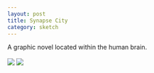 ```yaml
---
layout: post
title: Synapse City
category: sketch
---
```


A graphic novel located within the human brain.
<br>
<br>
<img src="../../img/Npage1.jpg">
<img src="../../img/Npage2.jpg">